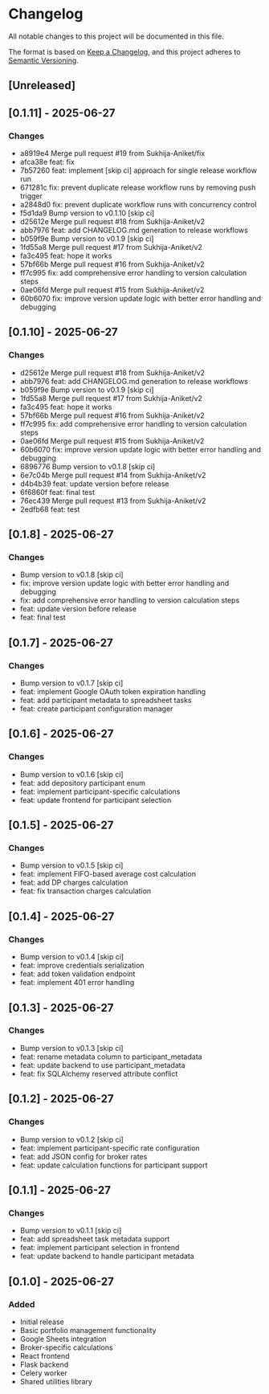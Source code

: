 # Changelog

All notable changes to this project will be documented in this file.

The format is based on [Keep a Changelog](https://keepachangelog.com/en/1.0.0/),
and this project adheres to [Semantic Versioning](https://semver.org/spec/v2.0.0.html).

## [Unreleased]

## [0.1.11] - 2025-06-27

### Changes
- a8919e4 Merge pull request #19 from Sukhija-Aniket/fix
- afca38e feat: fix
- 7b57260 feat: implement [skip ci] approach for single release workflow run
- 671281c fix: prevent duplicate release workflow runs by removing push trigger
- a2848d0 fix: prevent duplicate workflow runs with concurrency control
- f5d1da9 Bump version to v0.1.10 [skip ci]
- d25612e Merge pull request #18 from Sukhija-Aniket/v2
- abb7976 feat: add CHANGELOG.md generation to release workflows
- b059f9e Bump version to v0.1.9 [skip ci]
- 1fd55a8 Merge pull request #17 from Sukhija-Aniket/v2
- fa3c495 feat: hope it works
- 57bf66b Merge pull request #16 from Sukhija-Aniket/v2
- ff7c995 fix: add comprehensive error handling to version calculation steps
- 0ae06fd Merge pull request #15 from Sukhija-Aniket/v2
- 60b6070 fix: improve version update logic with better error handling and debugging


## [0.1.10] - 2025-06-27

### Changes
- d25612e Merge pull request #18 from Sukhija-Aniket/v2
- abb7976 feat: add CHANGELOG.md generation to release workflows
- b059f9e Bump version to v0.1.9 [skip ci]
- 1fd55a8 Merge pull request #17 from Sukhija-Aniket/v2
- fa3c495 feat: hope it works
- 57bf66b Merge pull request #16 from Sukhija-Aniket/v2
- ff7c995 fix: add comprehensive error handling to version calculation steps
- 0ae06fd Merge pull request #15 from Sukhija-Aniket/v2
- 60b6070 fix: improve version update logic with better error handling and debugging
- 6896776 Bump version to v0.1.8 [skip ci]
- 6e7c04b Merge pull request #14 from Sukhija-Aniket/v2
- d4b4b39 feat: update version before release
- 6f6860f feat: final test
- 76ec439 Merge pull request #13 from Sukhija-Aniket/v2
- 2edfb68 feat: test


## [0.1.8] - 2025-06-27

### Changes
- Bump version to v0.1.8 [skip ci]
- fix: improve version update logic with better error handling and debugging
- fix: add comprehensive error handling to version calculation steps
- feat: update version before release
- feat: final test

## [0.1.7] - 2025-06-27

### Changes
- Bump version to v0.1.7 [skip ci]
- feat: implement Google OAuth token expiration handling
- feat: add participant metadata to spreadsheet tasks
- feat: create participant configuration manager

## [0.1.6] - 2025-06-27

### Changes
- Bump version to v0.1.6 [skip ci]
- feat: add depository participant enum
- feat: implement participant-specific calculations
- feat: update frontend for participant selection

## [0.1.5] - 2025-06-27

### Changes
- Bump version to v0.1.5 [skip ci]
- feat: implement FIFO-based average cost calculation
- feat: add DP charges calculation
- feat: fix transaction charges calculation

## [0.1.4] - 2025-06-27

### Changes
- Bump version to v0.1.4 [skip ci]
- feat: improve credentials serialization
- feat: add token validation endpoint
- feat: implement 401 error handling

## [0.1.3] - 2025-06-27

### Changes
- Bump version to v0.1.3 [skip ci]
- feat: rename metadata column to participant_metadata
- feat: update backend to use participant_metadata
- feat: fix SQLAlchemy reserved attribute conflict

## [0.1.2] - 2025-06-27

### Changes
- Bump version to v0.1.2 [skip ci]
- feat: implement participant-specific rate configuration
- feat: add JSON config for broker rates
- feat: update calculation functions for participant support

## [0.1.1] - 2025-06-27

### Changes
- Bump version to v0.1.1 [skip ci]
- feat: add spreadsheet task metadata support
- feat: implement participant selection in frontend
- feat: update backend to handle participant metadata

## [0.1.0] - 2025-06-27

### Added
- Initial release
- Basic portfolio management functionality
- Google Sheets integration
- Broker-specific calculations
- React frontend
- Flask backend
- Celery worker
- Shared utilities library
